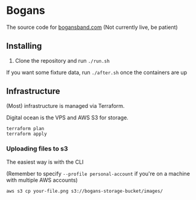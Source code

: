 # Bogans

The source code for [bogansband.com](bogansband.com) (Not currently live, be patient)

## Installing

1. Clone the repository and run `./run.sh`

If you want some fixture data, run `./after.sh` once the containers are up

## Infrastructure

(Most) infrastructure is managed via Terraform.

Digital ocean is the VPS and AWS S3 for storage.

```
terraform plan
terraform apply
```

### Uploading files to s3

The easiest way is with the CLI

(Remember to specify `--profile personal-account` if you're on a machine with multiple AWS accounts)
```
aws s3 cp your-file.png s3://bogans-storage-bucket/images/
```





